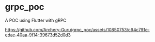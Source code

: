 # grpc_poc

A POC using Flutter with gRPC

https://github.com/Archery-Guru/grpc_poc/assets/10850753/c94c791e-edae-40aa-9f14-39673d52d0d3

